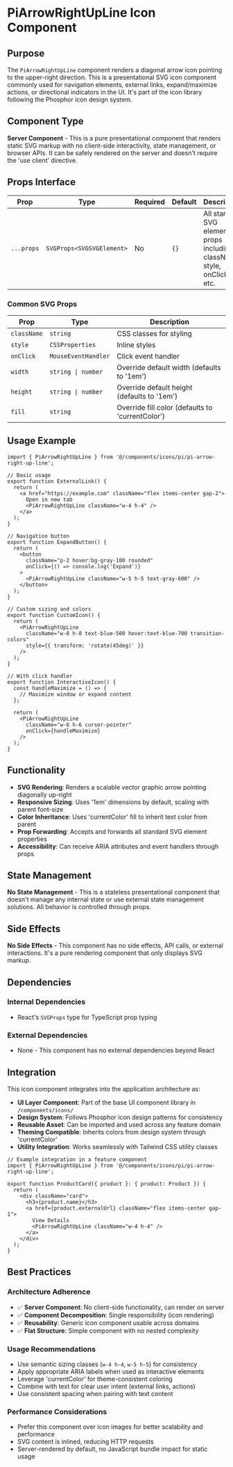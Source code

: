 # PiArrowRightUpLine Icon Component

## Purpose

The `PiArrowRightUpLine` component renders a diagonal arrow icon pointing to the upper-right direction. This is a presentational SVG icon component commonly used for navigation elements, external links, expand/maximize actions, or directional indicators in the UI. It's part of the icon library following the Phosphor icon design system.

## Component Type

**Server Component** - This is a pure presentational component that renders static SVG markup with no client-side interactivity, state management, or browser APIs. It can be safely rendered on the server and doesn't require the 'use client' directive.

## Props Interface

| Prop | Type | Required | Default | Description |
|------|------|----------|---------|-------------|
| `...props` | `SVGProps<SVGSVGElement>` | No | `{}` | All standard SVG element props including className, style, onClick, etc. |

### Common SVG Props
| Prop | Type | Description |
|------|------|-------------|
| `className` | `string` | CSS classes for styling |
| `style` | `CSSProperties` | Inline styles |
| `onClick` | `MouseEventHandler` | Click event handler |
| `width` | `string \| number` | Override default width (defaults to '1em') |
| `height` | `string \| number` | Override default height (defaults to '1em') |
| `fill` | `string` | Override fill color (defaults to 'currentColor') |

## Usage Example

```tsx
import { PiArrowRightUpLine } from '@/components/icons/pi/pi-arrow-right-up-line';

// Basic usage
export function ExternalLink() {
  return (
    <a href="https://example.com" className="flex items-center gap-2">
      Open in new tab
      <PiArrowRightUpLine className="w-4 h-4" />
    </a>
  );
}

// Navigation button
export function ExpandButton() {
  return (
    <button 
      className="p-2 hover:bg-gray-100 rounded"
      onClick={() => console.log('Expand')}
    >
      <PiArrowRightUpLine className="w-5 h-5 text-gray-600" />
    </button>
  );
}

// Custom sizing and colors
export function CustomIcon() {
  return (
    <PiArrowRightUpLine 
      className="w-8 h-8 text-blue-500 hover:text-blue-700 transition-colors"
      style={{ transform: 'rotate(45deg)' }}
    />
  );
}

// With click handler
export function InteractiveIcon() {
  const handleMaximize = () => {
    // Maximize window or expand content
  };

  return (
    <PiArrowRightUpLine 
      className="w-6 h-6 cursor-pointer"
      onClick={handleMaximize}
    />
  );
}
```

## Functionality

- **SVG Rendering**: Renders a scalable vector graphic arrow pointing diagonally up-right
- **Responsive Sizing**: Uses '1em' dimensions by default, scaling with parent font-size
- **Color Inheritance**: Uses 'currentColor' fill to inherit text color from parent
- **Prop Forwarding**: Accepts and forwards all standard SVG element properties
- **Accessibility**: Can receive ARIA attributes and event handlers through props

## State Management

**No State Management** - This is a stateless presentational component that doesn't manage any internal state or use external state management solutions. All behavior is controlled through props.

## Side Effects

**No Side Effects** - This component has no side effects, API calls, or external interactions. It's a pure rendering component that only displays SVG markup.

## Dependencies

### Internal Dependencies
- React's `SVGProps` type for TypeScript prop typing

### External Dependencies
- None - This component has no external dependencies beyond React

## Integration

This icon component integrates into the application architecture as:

- **UI Layer Component**: Part of the base UI component library in `/components/icons/`
- **Design System**: Follows Phosphor icon design patterns for consistency
- **Reusable Asset**: Can be imported and used across any feature domain
- **Theming Compatible**: Inherits colors from design system through 'currentColor'
- **Utility Integration**: Works seamlessly with Tailwind CSS utility classes

```tsx
// Example integration in a feature component
import { PiArrowRightUpLine } from '@/components/icons/pi/pi-arrow-right-up-line';

export function ProductCard({ product }: { product: Product }) {
  return (
    <div className="card">
      <h3>{product.name}</h3>
      <a href={product.externalUrl} className="flex items-center gap-1">
        View Details
        <PiArrowRightUpLine className="w-4 h-4" />
      </a>
    </div>
  );
}
```

## Best Practices

### Architecture Adherence
- ✅ **Server Component**: No client-side functionality, can render on server
- ✅ **Component Decomposition**: Single responsibility (icon rendering)
- ✅ **Reusability**: Generic icon component usable across domains
- ✅ **Flat Structure**: Simple component with no nested complexity

### Usage Recommendations
- Use semantic sizing classes (`w-4 h-4`, `w-5 h-5`) for consistency
- Apply appropriate ARIA labels when used as interactive elements
- Leverage 'currentColor' for theme-consistent coloring
- Combine with text for clear user intent (external links, actions)
- Use consistent spacing when pairing with text content

### Performance Considerations
- Prefer this component over icon images for better scalability and performance
- SVG content is inlined, reducing HTTP requests
- Server-rendered by default, no JavaScript bundle impact for static usage